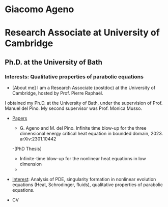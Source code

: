 # Giacomo Ageno
# Research Associate at University of Cambridge
## Ph.D. at the University of Bath
### Interests: Qualitative properties of parabolic equations

- [About me]
I am a Research Associate (postdoc) at the University of Cambridge, hosted by Prof. Pierre Raphaël.

I obtained my Ph.D. at the University of Bath, under the supervision of Prof. Manuel del Pino. My second supervisor was Prof. Monica Musso.

- [Papers](#headings)
  	- G. Ageno and M. del Pino. Infinite time blow-up for the three dimensional energy critical heat equation in bounded domain, 2023. arXiv:2301.10442
 
	-[PhD Thesis]
  	- Infinite-time blow-up for the nonlinear heat equations in low dimension
  	- 
- [Interest](#heading-1): Analysis of PDE, singularity formation in nonlinear evolution equations (Heat, Schrodinger, fluids), qualitative properties of parabolic equations.

- CV
	
